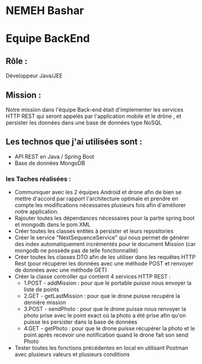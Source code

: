 # NEMEH Bashar

# Equipe BackEnd

## Rôle : 

Développeur Java/JEE

## Mission : 
Notre mission dans l'équipe Back-end était d'implementer les services HTTP REST qui seront appelés 
par l'application mobile et le drône , et persister les données dans une base de données type NoSQL

## Les technos que j'ai utilisées sont :
* API REST en Java / Spring Boot
* Base de données MongoDB


### les Taches réalisées :
* Communiquer avec les 2 équipes Android et drone afin de bien se mettre d'accord par rapport l'architecture optimale et prendre en compte les modifications nécessaires plusieurs fois afin d'améliorer notre application.
* Rajouter toutes les dépendances nécessaires pour la partie spring boot et mongodb dans le pom XML
* Créer toutes les classes entités à persister et leurs repositories
* Créer le service "NextSequenceService" qui nous permet de générer des index automatiquement incrémentés pour le document Mission (car mongodb ne possède pas de telle fonctionnalité)
* Créer toutes les classes DTO afin de les utiliser dans les requêtes HTTP Rest (pour récupérer les données avec une méthode POST et renvoyer de données avec une méthode GET)
* Créer la classe controller qui contient 4 services HTTP REST :
  * 1.POST - addMission : pour que le portable puisse nous envoyer la liste de points
  * 2.GET - getLastMission : pour que le drone puisse recupére la dernière mission 
  * 3.POST - sendPhoto : pour que le drone puisse nous renvoyer la photo prise avec le point exact où la photo a été prise afin qu'on puisse les persister dans la base de données
  * 4.GET - getPhoto : pour que le drone puisse récupérer la photo et le point après recevoir une notification quand le drone fait son send Photo
* Tester toutes les fonctions précédentes en local en utilisant Postman avec plusieurs valeurs et plusieurs conditions


   
